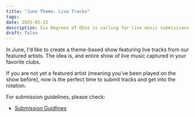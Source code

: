 ```yaml
---
title: "June Theme: Live Tracks"
tags: 
date: 2025-05-15
description: Six Degrees of Ohio is calling for live music submissions for its June theme show. If you're an artist with a live track, now's the perfect time to get featured!
draft: false
---
```

In June, I'd like to create a theme-based show featuring live tracks from our featured artists. The idea is, and entire show of live music captured in your favorite clubs.

If you are not yet a featured artist (meaning you've been played on the show before), now is the perfect time to submit tracks and get into the rotation.

For submission guidelines, please check:
- [Submission Guidlines](/page/how-to-submit)